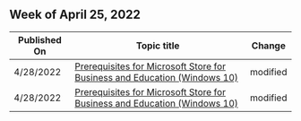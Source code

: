 <!-- This file is generated automatically each week. Changes made to this file will be overwritten.-->



## Week of April 25, 2022


| Published On |Topic title | Change |
|------|------------|--------|
| 4/28/2022 | [Prerequisites for Microsoft Store for Business and Education (Windows 10)](/microsoft-store/prerequisites-microsoft-store-for-business) | modified |
| 4/28/2022 | [Prerequisites for Microsoft Store for Business and Education (Windows 10)](/microsoft-store/prerequisites-microsoft-store-for-business) | modified |
